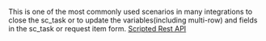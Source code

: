 This is one of the most commonly used scenarios in many integrations to close the sc_task or to update the variables(including multi-row) and fields in the sc_task or request item form.
[Scripted Rest API](https://github.com/thejasr110/code-snippets/blob/tjr_CodeSnippets/Scripted%20REST%20Api/Update%20the%20variables%20or%20fields%20in%20sc_task%20or%20RITM/Scripted_rest_ap.js)
